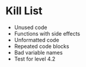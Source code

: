 Kill List
=========
* Unused code
* Functions with side effects
* Unformatted code
* Repeated code blocks
* Bad variable names
* Test for level 4.2
